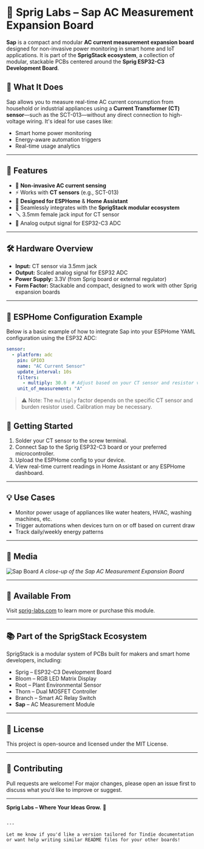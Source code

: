 # 🌿 Sprig Labs – Sap AC Measurement Expansion Board

**Sap** is a compact and modular **AC current measurement expansion board** designed for non-invasive power monitoring in smart home and IoT applications. It is part of the **SprigStack ecosystem**, a collection of modular, stackable PCBs centered around the **Sprig ESP32-C3 Development Board**.

## 🔌 What It Does

Sap allows you to measure real-time AC current consumption from household or industrial appliances using a **Current Transformer (CT) sensor**—such as the SCT-013—without any direct connection to high-voltage wiring. It's ideal for use cases like:

- Smart home power monitoring
- Energy-aware automation triggers
- Real-time usage analytics

---

## 🧩 Features

- 📏 **Non-invasive AC current sensing**
- ⚡ Works with **CT sensors** (e.g., SCT-013)
- 🧠 **Designed for ESPHome** & **Home Assistant**
- 🔗 Seamlessly integrates with the **SprigStack modular ecosystem**
- 🪛 3.5mm female jack input for CT sensor
- 🔌 Analog output signal for ESP32-C3 ADC

---

## 🛠️ Hardware Overview

- **Input:** CT sensor via 3.5mm jack
- **Output:** Scaled analog signal for ESP32 ADC
- **Power Supply:** 3.3V (from Sprig board or external regulator)
- **Form Factor:** Stackable and compact, designed to work with other Sprig expansion boards

---

## 🧪 ESPHome Configuration Example

Below is a basic example of how to integrate Sap into your ESPHome YAML configuration using the ESP32 ADC:

```yaml
sensor:
  - platform: adc
    pin: GPIO3
    name: "AC Current Sensor"
    update_interval: 10s
    filters:
      - multiply: 30.0  # Adjust based on your CT sensor and resistor values
    unit_of_measurement: "A"
```

> ⚠️ Note: The `multiply` factor depends on the specific CT sensor and burden resistor used. Calibration may be necessary.


## 🧰 Getting Started

1. Solder your CT sensor to the screw terminal.
2. Connect Sap to the Sprig ESP32-C3 board or your preferred microcontroller.
3. Upload the ESPHome config to your device.
4. View real-time current readings in Home Assistant or any ESPHome dashboard.

---

## 💡 Use Cases

- Monitor power usage of appliances like water heaters, HVAC, washing machines, etc.
- Trigger automations when devices turn on or off based on current draw
- Track daily/weekly energy patterns

---

## 📸 Media

![Sap Board](images/sap-board-top.jpg)
*A close-up of the Sap AC Measurement Expansion Board*

---

## 🛒 Available From

Visit [sprig-labs.com](https://sprig-labs.com) to learn more or purchase this module.

---

## 📚 Part of the SprigStack Ecosystem

SprigStack is a modular system of PCBs built for makers and smart home developers, including:

- Sprig – ESP32-C3 Development Board  
- Bloom – RGB LED Matrix Display  
- Root – Plant Environmental Sensor  
- Thorn – Dual MOSFET Controller  
- Branch – Smart AC Relay Switch  
- **Sap** – AC Measurement Module

---

## 📄 License

This project is open-source and licensed under the MIT License.

---

## 🙌 Contributing

Pull requests are welcome! For major changes, please open an issue first to discuss what you’d like to improve or suggest.

---

**Sprig Labs – Where Your Ideas Grow.** 🌱
```

---

Let me know if you'd like a version tailored for Tindie documentation or want help writing similar README files for your other boards!
